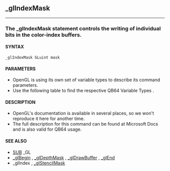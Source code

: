 ## _glIndexMask
---

### The _glIndexMask statement controls the writing of individual bits in the color-index buffers.

#### SYNTAX

`_glIndexMask GLuint mask`

#### PARAMETERS
* OpenGL is using its own set of variable types to describe its command parameters.
* Use the following table to find the respective QB64 Variable Types .


#### DESCRIPTION
* OpenGL's documentation is available in several places, so we won't reproduce it here for another time.
* The full description for this command can be found at Microsoft Docs and is also valid for QB64 usage.


#### SEE ALSO
* [SUB](./SUB.md) _GL
* [_glBegin](./_glBegin.md) , [_glDepthMask](./_glDepthMask.md) , [_glDrawBuffer](./_glDrawBuffer.md) , [_glEnd](./_glEnd.md)
* _glIndex , [_glStencilMask](./_glStencilMask.md)

